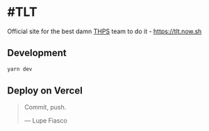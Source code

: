 # #TLT

Official site for the best damn [THPS](https://en.wikipedia.org/wiki/Tony_Hawk%27s_Pro_Skater_(video_game)) team to do it - https://tlt.now.sh

## Development

```sh
yarn dev
```

## Deploy on Vercel

> Commit, push.
>
> — Lupe Fiasco
